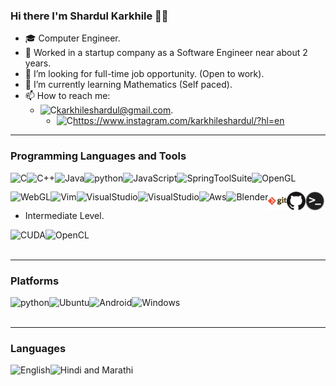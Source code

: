 
### Hi there I'm Shardul Karkhile 👋🏼
  
- 🎓 Computer Engineer.
- 🔭 Worked in a startup company as a Software Engineer near about 2 years.
- 🌱 I’m looking for full-time job opportunity. (Open to work).
- 🔭 I’m currently learning Mathematics (Self paced).
- 📫 How to reach me:
  - <img align="left" alt="C" height="18px" src="https://github.com/paulrobertlloyd/socialmediaicons/blob/main/google%2B-32x32.png"/> karkhileshardul@gmail.com.
  - <img align="left" alt="C" height="18px" src="https://github.com/paulrobertlloyd/socialmediaicons/blob/main/instagram-32x32.png" />https://www.instagram.com/karkhileshardul/?hl=en

---

### Programming Languages and Tools

<img align="left" alt="C" height="30px" src="https://api.iconify.design/logos:c.svg" />
<img align="left" alt="C++" height="30px" src="https://api.iconify.design/logos:c-plusplus.svg" />
<img align="left" alt="Java" height="30px" src="https://api.iconify.design/logos:java.svg" />
<img align="left" alt="python" height="30px" src="https://api.iconify.design/logos:python.svg" />
<img align="left" alt="JavaScript" height="30px" src="https://api.iconify.design/logos:javascript.svg" />
<img align="left" alt="SpringToolSuite" height="30px" src="https://api.iconify.design/bx:bxl-spring-boot.svg" />
<img align="left" alt="OpenGL" height="30px" src="https://api.iconify.design/logos:opengl.svg" />
<img align="left" alt="WebGL" height="30px" src="https://api.iconify.design/simple-icons:webgl.svg" />
<img align="left" alt="Vim" height="30px" src="https://api.iconify.design/logos:vim.svg" />
<img align="left" alt="VisualStudio" height="30px" src="https://api.iconify.design/logos:visual-studio-code.svg" />
<img align="left" alt="VisualStudio" height="30px" src="https://api.iconify.design/logos:visual-studio.svg" />
<img align="left" alt="Aws" height="30px" src="https://api.iconify.design/logos:aws.svg" />

<img align="left" alt="Blender" height="30px" src="https://api.iconify.design/logos:blender.svg" />
<img align="left" alt="Git" height="30px" src="https://raw.githubusercontent.com/github/explore/80688e429a7d4ef2fca1e82350fe8e3517d3494d/topics/git/git.png" />
<img align="left" alt="GitHub" height="30px" src="https://raw.githubusercontent.com/github/explore/78df643247d429f6cc873026c0622819ad797942/topics/github/github.png" />
<img align="left" alt="Terminal" height="30px" src="https://raw.githubusercontent.com/github/explore/80688e429a7d4ef2fca1e82350fe8e3517d3494d/topics/terminal/terminal.png" />
<br><br>

- Intermediate Level.
<img align="left" alt="CUDA" height="30px" src="https://api.iconify.design/vscode-icons:file-type-cuda.svg" />
<img align="left" alt="OpenCL" height="30px" src="https://api.iconify.design/vscode-icons:file-type-opencl.svg" />
<br><br>

---

### Platforms

<img align="left" alt="python" height="30px" src="https://api.iconify.design/logos:debian.svg" />
<img align="left" alt="Ubuntu" height="30px" src="https://api.iconify.design/logos:ubuntu.svg" />
<img align="left" alt="Android" height="30px" src="https://api.iconify.design/logos:android.svg" />
<img align="left" alt="Windows" height="30px" src="https://api.iconify.design/logos:microsoft-windows.svg" />
<br><br>

---


### Languages
<img align="left" alt="English" height="30px" src="https://api.iconify.design/ri:english-input.svg" />
<img align="left" alt="Hindi and Marathi" height="30px" src="https://api.iconify.design/uil:letter-hindi-a.svg" />

<!--
**karkhileshardul/karkhileshardul** is a ✨ _special_ ✨ repository because its `README.md` (this file) appears on your GitHub profile.

Here are some ideas to get you started:

- 🔭 I’m currently working on ...
- 🌱 I’m currently learning ...
- 👯 I’m looking to collaborate on ...
- 🤔 I’m looking for help with ...
- 💬 Ask me about ...
- 📫 How to reach me: ...
- 😄 Pronouns: ...
- ⚡ Fun fact: ...
-->
